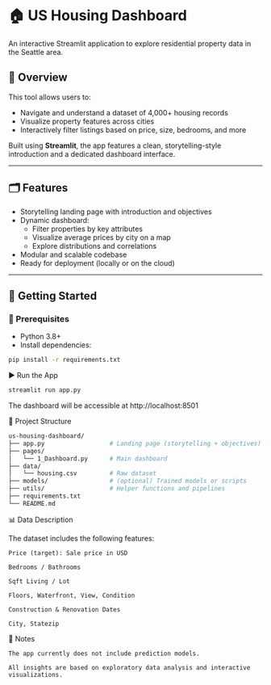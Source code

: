 # 🏠 US Housing Dashboard

An interactive Streamlit application to explore residential property data in the Seattle area.

## 📌 Overview

This tool allows users to:

- Navigate and understand a dataset of 4,000+ housing records
- Visualize property features across cities
- Interactively filter listings based on price, size, bedrooms, and more

Built using **Streamlit**, the app features a clean, storytelling-style introduction and a dedicated dashboard interface.

---

## 🗂️ Features

- Storytelling landing page with introduction and objectives
- Dynamic dashboard:
  - Filter properties by key attributes
  - Visualize average prices by city on a map
  - Explore distributions and correlations
- Modular and scalable codebase
- Ready for deployment (locally or on the cloud)

---

## 🚀 Getting Started

### 🔧 Prerequisites

- Python 3.8+
- Install dependencies:

```bash
pip install -r requirements.txt
```
▶️ Run the App
```bash
streamlit run app.py
```
The dashboard will be accessible at http://localhost:8501

📁 Project Structure
```bash
us-housing-dashboard/
├── app.py                  # Landing page (storytelling + objectives)
├── pages/
│   └── 1_Dashboard.py      # Main dashboard
├── data/
│   └── housing.csv         # Raw dataset
├── models/                 # (optional) Trained models or scripts
├── utils/                  # Helper functions and pipelines
├── requirements.txt
└── README.md
```
📊 Data Description

The dataset includes the following features:

    Price (target): Sale price in USD

    Bedrooms / Bathrooms

    Sqft Living / Lot

    Floors, Waterfront, View, Condition

    Construction & Renovation Dates

    City, Statezip

📌 Notes

    The app currently does not include prediction models.

    All insights are based on exploratory data analysis and interactive visualizations.
